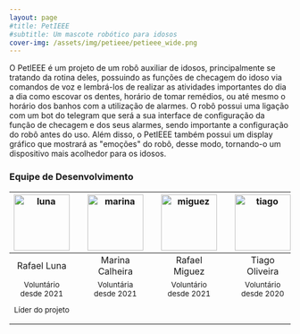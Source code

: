 ```yaml
---
layout: page
#title: PetIEEE
#subtitle: Um mascote robótico para idosos
cover-img: /assets/img/petieee/petieee_wide.png
---
```


O PetIEEE é um projeto de um robô auxiliar de idosos, principalmente se tratando da rotina deles, possuindo as funções de checagem do idoso via comandos de voz e lembrá-los de realizar as atividades importantes do dia a dia como escovar os dentes, horário de tomar remédios, ou até mesmo o horário dos banhos com a utilização de alarmes. O robô possui uma ligação com um bot do telegram que será a sua interface de configuração da função de checagem e dos seus alarmes, sendo importante a configuração do robô antes do uso. Além disso, o PetIEEE também possui um display gráfico que mostrará as "emoções" do robô, desse modo, tornando-o um dispositivo mais acolhedor para os idosos.

### Equipe de Desenvolvimento
<div class="row">
  <div class=" col-xl-auto offset-xl-0 col-lg-4 offset-lg-0">
    <div class="mobile-side-scroller">
      <table class="table-borderless highlight">
        <thead>
          <tr>
            <th><center><img src="{{ 'assets/img/voluntarios/rafael_luna.png' | relative_url }}" width="100" alt="luna" class="img-fluid rounded-circle" /></center></th>
            <th></th>
            <th><center><img src="{{ 'assets/img/voluntarios/marina_calheira.png' | relative_url }}" width="100" alt="marina" class="img-fluid rounded-circle"/></center></th>
            <th></th>
            <th><center><img src="{{ 'assets/img/voluntarios/rafael_miguez.png' | relative_url }}" width="100" alt="miguez" class="img-fluid rounded-circle" /></center></th>
            <th></th>
            <th><center><img src="{{ 'assets/img/voluntarios/tiago_oliveira.png' | relative_url }}" width="100" alt="tiago" class="img-fluid rounded-circle"/></center></th>
          </tr>
        </thead>
        <tbody>
          <tr class="font-weight-bolder" style="text-align: center margin-top: 0">
            <td width="25%"><center>Rafael Luna</center></td>
            <td></td>
            <td width="25%"><center>Marina Calheira</center></td>
            <td></td>
            <td width="25%"><center>Rafael Miguez</center></td>
            <td></td>
            <td width="25%"><center>Tiago Oliveira</center></td>
          </tr>
          <tr style="text-align: center" >
            <td style="vertical-align: top"><small><center>Voluntário desde 2021 <p/> Líder do projeto</center></small></td>
            <td></td>
            <td style="vertical-align: top"><small><center>Voluntária desde 2021</center></small></td>
            <td></td>
            <td style="vertical-align: top"><small><center>Voluntário desde 2021</center></small></td>
            <td></td>
            <td style="vertical-align: top"><small><center>Voluntário desde 2020</center></small></td>
          </tr>
        </tbody>
      </table>
    </div>
  </div>
</div>
